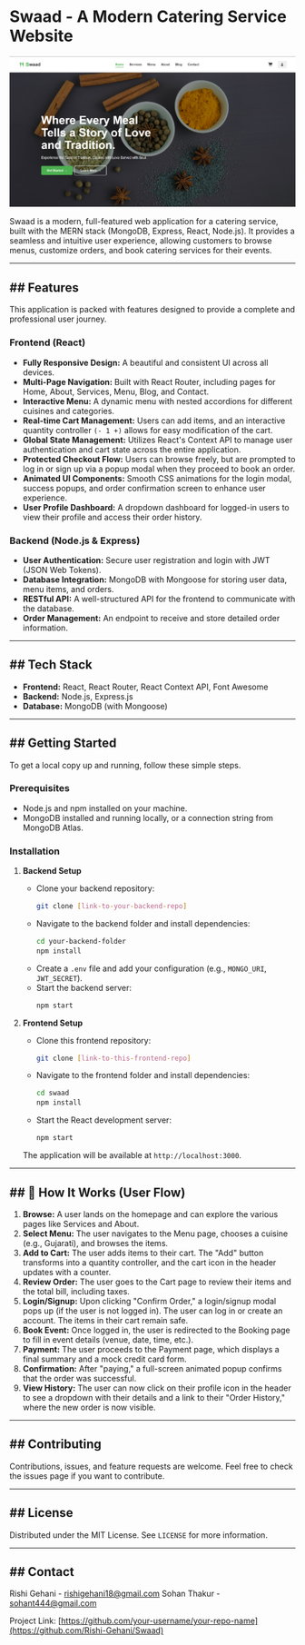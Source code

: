 #  Swaad - A Modern Catering Service Website

![Swaad Homepage Screenshot](./swaad/src/assets/Swaad.png)

Swaad is a modern, full-featured web application for a catering service, built with the MERN stack (MongoDB, Express, React, Node.js). It provides a seamless and intuitive user experience, allowing customers to browse menus, customize orders, and book catering services for their events.

---

## ##  Features

This application is packed with features designed to provide a complete and professional user journey.

### **Frontend (React)**
* **Fully Responsive Design:** A beautiful and consistent UI across all devices.
* **Multi-Page Navigation:** Built with React Router, including pages for Home, About, Services, Menu, Blog, and Contact.
* **Interactive Menu:** A dynamic menu with nested accordions for different cuisines and categories.
* **Real-time Cart Management:** Users can add items, and an interactive quantity controller `(- 1 +)` allows for easy modification of the cart.
* **Global State Management:** Utilizes React's Context API to manage user authentication and cart state across the entire application.
* **Protected Checkout Flow:** Users can browse freely, but are prompted to log in or sign up via a popup modal when they proceed to book an order.
* **Animated UI Components:** Smooth CSS animations for the login modal, success popups, and order confirmation screen to enhance user experience.
* **User Profile Dashboard:** A dropdown dashboard for logged-in users to view their profile and access their order history.

### **Backend (Node.js & Express)**
* **User Authentication:** Secure user registration and login with JWT (JSON Web Tokens).
* **Database Integration:** MongoDB with Mongoose for storing user data, menu items, and orders.
* **RESTful API:** A well-structured API for the frontend to communicate with the database.
* **Order Management:** An endpoint to receive and store detailed order information.

---

## ##  Tech Stack

* **Frontend:** React, React Router, React Context API, Font Awesome
* **Backend:** Node.js, Express.js
* **Database:** MongoDB (with Mongoose)

---

## ##  Getting Started

To get a local copy up and running, follow these simple steps.

### **Prerequisites**
* Node.js and npm installed on your machine.
* MongoDB installed and running locally, or a connection string from MongoDB Atlas.

### **Installation**

1.  **Backend Setup**
    * Clone your backend repository:
        ```sh
        git clone [link-to-your-backend-repo]
        ```
    * Navigate to the backend folder and install dependencies:
        ```sh
        cd your-backend-folder
        npm install
        ```
    * Create a `.env` file and add your configuration (e.g., `MONGO_URI`, `JWT_SECRET`).
    * Start the backend server:
        ```sh
        npm start
        ```

2.  **Frontend Setup**
    * Clone this frontend repository:
        ```sh
        git clone [link-to-this-frontend-repo]
        ```
    * Navigate to the frontend folder and install dependencies:
        ```sh
        cd swaad
        npm install
        ```
    * Start the React development server:
        ```sh
        npm start
        ```
    The application will be available at `http://localhost:3000`.

---

## ## 📖 How It Works (User Flow)

1.  **Browse:** A user lands on the homepage and can explore the various pages like Services and About.
2.  **Select Menu:** The user navigates to the Menu page, chooses a cuisine (e.g., Gujarati), and browses the items.
3.  **Add to Cart:** The user adds items to their cart. The "Add" button transforms into a quantity controller, and the cart icon in the header updates with a counter.
4.  **Review Order:** The user goes to the Cart page to review their items and the total bill, including taxes.
5.  **Login/Signup:** Upon clicking "Confirm Order," a login/signup modal pops up (if the user is not logged in). The user can log in or create an account. The items in their cart remain safe.
6.  **Book Event:** Once logged in, the user is redirected to the Booking page to fill in event details (venue, date, time, etc.).
7.  **Payment:** The user proceeds to the Payment page, which displays a final summary and a mock credit card form.
8.  **Confirmation:** After "paying," a full-screen animated popup confirms that the order was successful.
9.  **View History:** The user can now click on their profile icon in the header to see a dropdown with their details and a link to their "Order History," where the new order is now visible.

---

## ##  Contributing

Contributions, issues, and feature requests are welcome. Feel free to check the issues page if you want to contribute.

---

## ##  License

Distributed under the MIT License. See `LICENSE` for more information.

---

## ##  Contact

Rishi Gehani - rishigehani18@gmail.com
Sohan Thakur - sohant444@gmail.com

Project Link: [https://github.com/your-username/your-repo-name](https://github.com/Rishi-Gehani/Swaad)